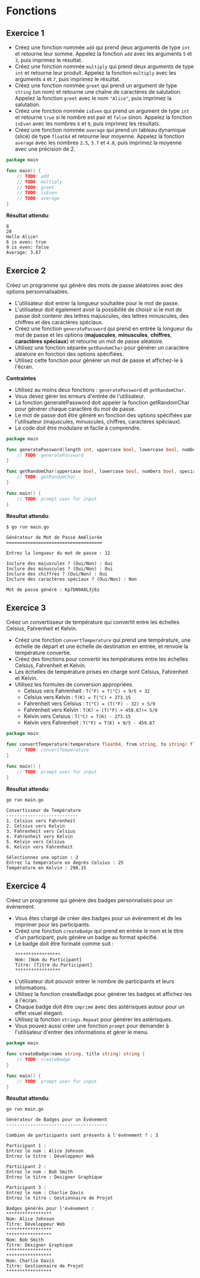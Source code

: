 # Fonctions

## Exercice 1

- Créez une fonction nommée `add` qui prend deux arguments de type `int` et retourne leur somme. Appelez la
  fonction `add` avec les arguments `5` et `3`, puis imprimez le résultat.
- Créez une fonction nommée `multiply` qui prend deux arguments de type `int` et retourne leur produit. Appelez la
  fonction `multiply` avec les arguments `4` et `7`, puis imprimez le résultat.
- Créez une fonction nommée `greet` qui prend un argument de type `string` (un nom) et retourne une chaîne de caractères
  de
  salutation. Appelez la fonction `greet` avec le nom `"Alice"`, puis imprimez la salutation.
- Créez une fonction nommée `isEven` qui prend un argument de type `int` et retourne `true` si le nombre est pair
  et `false`
  sinon. Appelez la fonction `isEven` avec les nombres `6` et `9`, puis imprimez les résultats.
- Créez une fonction nommée `average` qui prend un tableau dynamique (slice) de type `float64` et retourne leur moyenne.
  Appelez la fonction `average` avec les nombres `2.5`, `3.7` et `4.8`, puis imprimez la moyenne avec une précision de
    2.

```go
package main

func main() {
	// TODO: add
	// TODO: multiply
	// TODO: greet
	// TODO: isEven
	// TODO: average
}
```

**Résultat attendu**:

```
8
28
Hello Alice!
6 is even: true
9 is even: false
Average: 3.67
```

## Exercice 2

Créez un programme qui génère des mots de passe aléatoires avec des options personnalisables.

- L'utilisateur doit entrer la longueur souhaitée pour le mot de passe.
- L'utilisateur doit également avoir la possibilité de choisir si le mot de passe doit contenir des lettres majuscules,
  des lettres minuscules, des chiffres et des caractères spéciaux.
- Créez une fonction `generatePassword` qui prend en entrée la longueur du mot de passe et les options (**majuscules**,
  **minuscules**, **chiffres**, **caractères spéciaux**) et retourne un mot de passe aléatoire.
- Utilisez une fonction séparée `getRandomChar` pour générer un caractère aléatoire en fonction des options spécifiées.
- Utilisez cette fonction pour générer un mot de passe et affichez-le à l'écran.

**Contraintes**

- Utilisez au moins deux fonctions : `generatePassword` et `getRandomChar`.
- Vous devez gérer les erreurs d'entrée de l'utilisateur.
- La fonction generatePassword doit appeler la fonction getRandomChar pour générer chaque caractère du mot de passe.
- Le mot de passe doit être généré en fonction des options spécifiées par l'utilisateur (majuscules, minuscules,
  chiffres, caractères spéciaux).
- Le code doit être modulaire et facile à comprendre.

```go
package main

func generatePassword(length int, uppercase bool, lowercase bool, numbers bool, specials bool) string {
	// TODO: generatePassword
}

func getRandomChar(uppercase bool, lowercase bool, numbers bool, specials bool) string {
    // TODO: getRandomChar
}

func main() {
	// TODO: prompt user for input
}
```

**Résultat attendu**:

```
$ go run main.go

Générateur de Mot de Passe Améliorée
====================================

Entrez la longueur du mot de passe : 12

Inclure des majuscules ? (Oui/Non) : Oui
Inclure des minuscules ? (Oui/Non) : Oui
Inclure des chiffres ? (Oui/Non) : Oui
Inclure des caractères spéciaux ? (Oui/Non) : Non

Mot de passe généré : Kp7bN9A8L3j6z
```

## Exercice 3

Créez un convertisseur de température qui convertit entre les échelles Celsius, Fahrenheit et Kelvin.

- Créez une fonction `convertTemperature` qui prend une température, une échelle de départ et une échelle de destination
  en entrée, et renvoie la température convertie.
- Créez des fonctions pour convertir les températures entre les échelles Celsius, Fahrenheit et Kelvin.
- Les échelles de température prises en charge sont Celsius, Fahrenheit et Kelvin.
- Utilisez les formules de conversion appropriées.
    - Celsius vers Fahrenheit : `T(°F) = T(°C) × 9/5 + 32`
    - Celsius vers Kelvin : `T(K) = T(°C) + 273.15`
    - Fahrenheit vers Celsius : `T(°C) = (T(°F) - 32) × 5/9`
    - Fahrenheit vers Kelvin : `T(K) = (T(°F) + 459.67)× 5/9`
    - Kelvin vers Celsius : `T(°C) = T(K) - 273.15`
    - Kelvin vers Fahrenheit : `T(°F) = T(K) × 9/5 - 459.67`

```go
package main

func convertTemperature(temperature float64, from string, to string) float64 {
	// TODO: convertTemperature
}

func main() {
	// TODO: prompt user for input
}
```

**Résultat attendu**:

```
go run main.go

Convertisseur de Température
---------------------------
1. Celsius vers Fahrenheit
2. Celsius vers Kelvin
3. Fahrenheit vers Celsius
4. Fahrenheit vers Kelvin
5. Kelvin vers Celsius
6. Kelvin vers Fahrenheit

Sélectionnez une option : 2
Entrez la température en degrés Celsius : 25
Température en Kelvin : 298.15
```

## Exercice 4

Créez un programme qui génère des badges personnalisés pour un événement.

- Vous êtes chargé de créer des badges pour un événement et de les imprimer pour les participants.
- Créez une fonction `createBadge` qui prend en entrée le nom et le titre d'un participant, puis génère un badge au
  format spécifié.
- Le badge doit être formaté comme suit :
  ```
  *****************
  Nom: [Nom du Participant]
  Titre: [Titre du Participant]
  *****************
  ```
- L'utilisateur doit pouvoir entrer le nombre de participants et leurs informations.
- Utilisez la fonction createBadge pour générer les badges et affichez-les à l'écran.
- Chaque badge doit être `imprimé` avec des astérisques autour pour un effet visuel élégant.
- Utilisez la fonction `strings.Repeat` pour générer les astérisques.
- Vous pouvez aussi créer une fonction `prompt` pour demander à l'utilisateur d'entrer des informations et gérer le
  menu.

```go 
package main

func createBadge(name string, title string) string {
	// TODO: createBadge
}

func main() {
	// TODO: prompt user for input
}
```

**Résultat attendu**:

```
go run main.go

Générateur de Badges pour un Événement
--------------------------------------

Combien de participants sont présents à l'événement ? : 3

Participant 1 :
Entrez le nom : Alice Johnson
Entrez le titre : Développeur Web

Participant 2 :
Entrez le nom : Bob Smith
Entrez le titre : Designer Graphique

Participant 3 :
Entrez le nom : Charlie Davis
Entrez le titre : Gestionnaire de Projet

Badges générés pour l'événement :
*****************
Nom: Alice Johnson
Titre: Développeur Web
*****************
*****************
Nom: Bob Smith
Titre: Designer Graphique
*****************
*****************
Nom: Charlie Davis
Titre: Gestionnaire de Projet
*****************
```
